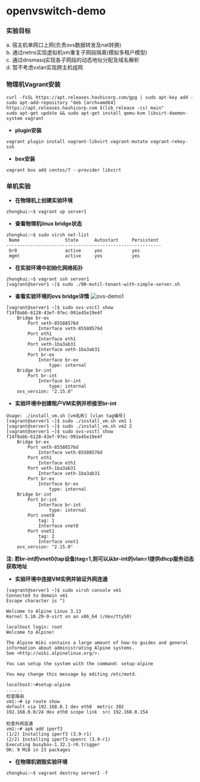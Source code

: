 # openvswitch-demo
### 实验目标  
a. 宿主机单网口上网(负责ovs数据转发及nat转换)  
b. 通过netns实现虚拟机vm重复子网段隔离(模拟多租户模型)  
c. 通过dnsmasq实现各子网段的动态地址分配及域名解析  
d. 暂不考虑vxlan实现跨主机组网  
### 物理机Vagrant安装
``` 
curl -fsSL https://apt.releases.hashicorp.com/gpg | sudo apt-key add -  
sudo apt-add-repository "deb [arch=amd64] https://apt.releases.hashicorp.com $(lsb_release -cs) main"  
sudo apt-get update && sudo apt-get install qemu-kvm libvirt-daemon-system vagrant
```
- **plugin安装**
```  
vagrant plugin install vagrant-libvirt vagrant-mutate vagrant-rekey-ssh  
```
- **box安装**  
```
vagrant box add centos/7 --provider libvirt
```
### 单机实验
- **在物理机上创建实验环境**
```  
zhongkui:~$ vagrant up server1
```
- **查看物理机linux bridge状态**
```
zhongkui:~$ sudo virsh net-list
 Name                 State      Autostart     Persistent
----------------------------------------------------------
 br0                  active     yes           yes
 mgmt                 active     yes           yes
```
- **在实验环境中初始化网络拓扑**
```
zhongkui:~$ vagrant ssh server1
[vagrant@server1 ~]$ sudo ./00-mutil-tenant-with-simple-server.sh
```
- **查看实验环境的ovs bridge详情**
![ovs-demo1](https://user-images.githubusercontent.com/5821532/121350274-0b150300-c95d-11eb-95e6-73e1940a0fe5.png)

```
[vagrant@server1 ~]$ sudo ovs-vsctl show
f14f0abb-6128-43ef-97ec-991e45e19e4f
    Bridge br-ex
        Port veth-85588576d
            Interface veth-85588576d
        Port eth1
            Interface eth1
        Port veth-1ba3ab31
            Interface veth-1ba3ab31
        Port br-ex
            Interface br-ex
                type: internal
    Bridge br-int
        Port br-int
            Interface br-int
                type: internal
    ovs_version: "2.15.0"
```
- **实验环境中创建租户VM实例并桥接至br-int**
```
Usage: ./install_vm.sh [vm名称] [vlan tag编号]
[vagrant@server1 ~]$ sudo ./install_vm.sh vm1 1
[vagrant@server1 ~]$ sudo ./install_vm.sh vm2 2
[vagrant@server1 ~]$ sudo ovs-vsctl show
f14f0abb-6128-43ef-97ec-991e45e19e4f
    Bridge br-ex
        Port veth-85588576d
            Interface veth-85588576d
        Port eth1
            Interface eth1
        Port veth-1ba3ab31
            Interface veth-1ba3ab31
        Port br-ex
            Interface br-ex
                type: internal
    Bridge br-int
        Port br-int
            Interface br-int
                type: internal
        Port vnet0 
            tag: 1
            Interface vnet0
        Port vnet1 
            tag: 2
            Interface vnet1
    ovs_version: "2.15.0"
```
<b>注: 若br-int的vnet0(tap设备)tag=1,则可以从br-int的vlan=1提供dhcp服务动态获取地址</b>
- **实验环境中连接VM实例并验证外网连通**
```
[vagrant@server1 ~]$ sudo virsh console vm1
Connected to domain vm1
Escape character is ^]

Welcome to Alpine Linux 3.13
Kernel 5.10.29-0-virt on an x86_64 (/dev/ttyS0)

localhost login: root
Welcome to Alpine!

The Alpine Wiki contains a large amount of how-to guides and general
information about administrating Alpine systems.
See <http://wiki.alpinelinux.org/>.

You can setup the system with the command: setup-alpine

You may change this message by editing /etc/motd.

localhost:~#setup-alpine
......
检查路由
vm1:~# ip route show
default via 192.168.0.1 dev eth0  metric 202 
192.168.0.0/24 dev eth0 scope link  src 192.168.0.154

检查外网连通
vm1:~# apk add iperf3
(1/2) Installing iperf3 (3.9-r1)
(2/2) Installing iperf3-openrc (3.9-r1)
Executing busybox-1.32.1-r6.trigger
OK: 9 MiB in 23 packages

```
- **在物理机销毁实验环境**
```  
zhongkui:~$ vagrant destroy server1 -f
```
